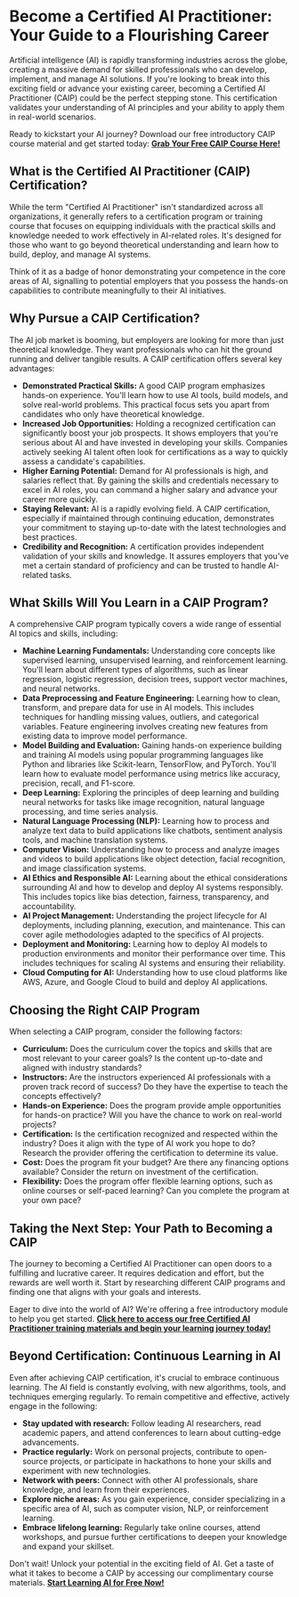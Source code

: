 # Become a Certified AI Practitioner: Your Guide to a Flourishing Career

Artificial intelligence (AI) is rapidly transforming industries across the globe, creating a massive demand for skilled professionals who can develop, implement, and manage AI solutions.  If you're looking to break into this exciting field or advance your existing career, becoming a Certified AI Practitioner (CAIP) could be the perfect stepping stone.  This certification validates your understanding of AI principles and your ability to apply them in real-world scenarios.

Ready to kickstart your AI journey?  Download our free introductory CAIP course material and get started today: [**Grab Your Free CAIP Course Here!**](https://udemywork.com/certified-artificial-intelligence-practitioner-caip)

## What is the Certified AI Practitioner (CAIP) Certification?

While the term "Certified AI Practitioner" isn't standardized across all organizations, it generally refers to a certification program or training course that focuses on equipping individuals with the practical skills and knowledge needed to work effectively in AI-related roles. It's designed for those who want to go beyond theoretical understanding and learn how to build, deploy, and manage AI systems.

Think of it as a badge of honor demonstrating your competence in the core areas of AI, signalling to potential employers that you possess the hands-on capabilities to contribute meaningfully to their AI initiatives.

## Why Pursue a CAIP Certification?

The AI job market is booming, but employers are looking for more than just theoretical knowledge. They want professionals who can hit the ground running and deliver tangible results. A CAIP certification offers several key advantages:

*   **Demonstrated Practical Skills:**  A good CAIP program emphasizes hands-on experience.  You'll learn how to use AI tools, build models, and solve real-world problems. This practical focus sets you apart from candidates who only have theoretical knowledge.
*   **Increased Job Opportunities:**  Holding a recognized certification can significantly boost your job prospects.  It shows employers that you're serious about AI and have invested in developing your skills. Companies actively seeking AI talent often look for certifications as a way to quickly assess a candidate's capabilities.
*   **Higher Earning Potential:**  Demand for AI professionals is high, and salaries reflect that. By gaining the skills and credentials necessary to excel in AI roles, you can command a higher salary and advance your career more quickly.
*   **Staying Relevant:** AI is a rapidly evolving field. A CAIP certification, especially if maintained through continuing education, demonstrates your commitment to staying up-to-date with the latest technologies and best practices.
*   **Credibility and Recognition:**  A certification provides independent validation of your skills and knowledge.  It assures employers that you've met a certain standard of proficiency and can be trusted to handle AI-related tasks.

## What Skills Will You Learn in a CAIP Program?

A comprehensive CAIP program typically covers a wide range of essential AI topics and skills, including:

*   **Machine Learning Fundamentals:**  Understanding core concepts like supervised learning, unsupervised learning, and reinforcement learning.  You'll learn about different types of algorithms, such as linear regression, logistic regression, decision trees, support vector machines, and neural networks.
*   **Data Preprocessing and Feature Engineering:**  Learning how to clean, transform, and prepare data for use in AI models.  This includes techniques for handling missing values, outliers, and categorical variables. Feature engineering involves creating new features from existing data to improve model performance.
*   **Model Building and Evaluation:**  Gaining hands-on experience building and training AI models using popular programming languages like Python and libraries like Scikit-learn, TensorFlow, and PyTorch.  You'll learn how to evaluate model performance using metrics like accuracy, precision, recall, and F1-score.
*   **Deep Learning:**  Exploring the principles of deep learning and building neural networks for tasks like image recognition, natural language processing, and time series analysis.
*   **Natural Language Processing (NLP):**  Learning how to process and analyze text data to build applications like chatbots, sentiment analysis tools, and machine translation systems.
*   **Computer Vision:**  Understanding how to process and analyze images and videos to build applications like object detection, facial recognition, and image classification systems.
*   **AI Ethics and Responsible AI:**  Learning about the ethical considerations surrounding AI and how to develop and deploy AI systems responsibly. This includes topics like bias detection, fairness, transparency, and accountability.
*   **AI Project Management:** Understanding the project lifecycle for AI deployments, including planning, execution, and maintenance. This can cover agile methodologies adapted to the specifics of AI projects.
*   **Deployment and Monitoring:**  Learning how to deploy AI models to production environments and monitor their performance over time. This includes techniques for scaling AI systems and ensuring their reliability.
*   **Cloud Computing for AI:**  Understanding how to use cloud platforms like AWS, Azure, and Google Cloud to build and deploy AI applications.

## Choosing the Right CAIP Program

When selecting a CAIP program, consider the following factors:

*   **Curriculum:**  Does the curriculum cover the topics and skills that are most relevant to your career goals?  Is the content up-to-date and aligned with industry standards?
*   **Instructors:**  Are the instructors experienced AI professionals with a proven track record of success?  Do they have the expertise to teach the concepts effectively?
*   **Hands-on Experience:**  Does the program provide ample opportunities for hands-on practice?  Will you have the chance to work on real-world projects?
*   **Certification:**  Is the certification recognized and respected within the industry? Does it align with the type of AI work you hope to do? Research the provider offering the certification to determine its value.
*   **Cost:**  Does the program fit your budget?  Are there any financing options available?  Consider the return on investment of the certification.
*   **Flexibility:**  Does the program offer flexible learning options, such as online courses or self-paced learning?  Can you complete the program at your own pace?

##  Taking the Next Step:  Your Path to Becoming a CAIP

The journey to becoming a Certified AI Practitioner can open doors to a fulfilling and lucrative career.  It requires dedication and effort, but the rewards are well worth it.  Start by researching different CAIP programs and finding one that aligns with your goals and interests.

Eager to dive into the world of AI?  We're offering a free introductory module to help you get started.  [**Click here to access our free Certified AI Practitioner training materials and begin your learning journey today!**](https://udemywork.com/certified-artificial-intelligence-practitioner-caip)

## Beyond Certification: Continuous Learning in AI

Even after achieving CAIP certification, it's crucial to embrace continuous learning. The AI field is constantly evolving, with new algorithms, tools, and techniques emerging regularly. To remain competitive and effective, actively engage in the following:

*   **Stay updated with research:** Follow leading AI researchers, read academic papers, and attend conferences to learn about cutting-edge advancements.
*   **Practice regularly:** Work on personal projects, contribute to open-source projects, or participate in hackathons to hone your skills and experiment with new technologies.
*   **Network with peers:** Connect with other AI professionals, share knowledge, and learn from their experiences.
*   **Explore niche areas:** As you gain experience, consider specializing in a specific area of AI, such as computer vision, NLP, or reinforcement learning.
*   **Embrace lifelong learning:** Regularly take online courses, attend workshops, and pursue further certifications to deepen your knowledge and expand your skillset.

Don't wait!  Unlock your potential in the exciting field of AI.  Get a taste of what it takes to become a CAIP by accessing our complimentary course materials. [**Start Learning AI for Free Now!**](https://udemywork.com/certified-artificial-intelligence-practitioner-caip)
